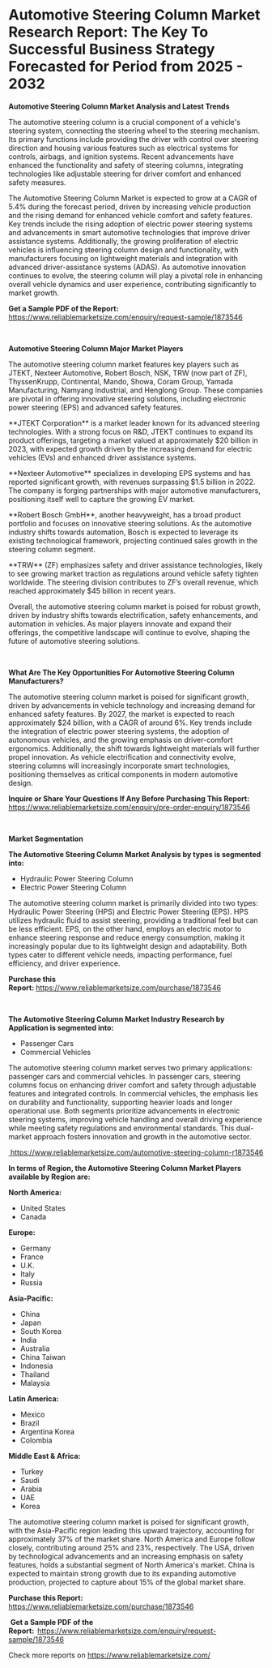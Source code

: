 <p><h1>Automotive Steering Column Market Research Report: The Key To Successful Business Strategy Forecasted for Period from 2025 - 2032</h1></p><p><strong>Automotive Steering Column Market Analysis and Latest Trends</strong></p>
<p><p>The automotive steering column is a crucial component of a vehicle's steering system, connecting the steering wheel to the steering mechanism. Its primary functions include providing the driver with control over steering direction and housing various features such as electrical systems for controls, airbags, and ignition systems. Recent advancements have enhanced the functionality and safety of steering columns, integrating technologies like adjustable steering for driver comfort and enhanced safety measures.</p><p>The Automotive Steering Column Market is expected to grow at a CAGR of 5.4% during the forecast period, driven by increasing vehicle production and the rising demand for enhanced vehicle comfort and safety features. Key trends include the rising adoption of electric power steering systems and advancements in smart automotive technologies that improve driver assistance systems. Additionally, the growing proliferation of electric vehicles is influencing steering column design and functionality, with manufacturers focusing on lightweight materials and integration with advanced driver-assistance systems (ADAS). As automotive innovation continues to evolve, the steering column will play a pivotal role in enhancing overall vehicle dynamics and user experience, contributing significantly to market growth.</p></p>
<p><strong>Get a Sample PDF of the Report:&nbsp;</strong> <a href="https://www.reliablemarketsize.com/enquiry/request-sample/1873546?utm_campaign=2955&utm_medium=2&utm_source=Github&utm_content=ia&utm_term=30032025&utm_id=automotive-steering-column">https://www.reliablemarketsize.com/enquiry/request-sample/1873546</a></p>
<p>&nbsp;</p>
<p><strong>Automotive Steering Column Major Market Players</strong></p>
<p><p>The automotive steering column market features key players such as JTEKT, Nexteer Automotive, Robert Bosch, NSK, TRW (now part of ZF), ThyssenKrupp, Continental, Mando, Showa, Coram Group, Yamada Manufacturing, Namyang Industrial, and Henglong Group. These companies are pivotal in offering innovative steering solutions, including electronic power steering (EPS) and advanced safety features.</p><p>**JTEKT Corporation** is a market leader known for its advanced steering technologies. With a strong focus on R&D, JTEKT continues to expand its product offerings, targeting a market valued at approximately $20 billion in 2023, with expected growth driven by the increasing demand for electric vehicles (EVs) and enhanced driver assistance systems.</p><p>**Nexteer Automotive** specializes in developing EPS systems and has reported significant growth, with revenues surpassing $1.5 billion in 2022. The company is forging partnerships with major automotive manufacturers, positioning itself well to capture the growing EV market.</p><p>**Robert Bosch GmbH**, another heavyweight, has a broad product portfolio and focuses on innovative steering solutions. As the automotive industry shifts towards automation, Bosch is expected to leverage its existing technological framework, projecting continued sales growth in the steering column segment.</p><p>**TRW** (ZF) emphasizes safety and driver assistance technologies, likely to see growing market traction as regulations around vehicle safety tighten worldwide. The steering division contributes to ZF’s overall revenue, which reached approximately $45 billion in recent years.</p><p>Overall, the automotive steering column market is poised for robust growth, driven by industry shifts towards electrification, safety enhancements, and automation in vehicles. As major players innovate and expand their offerings, the competitive landscape will continue to evolve, shaping the future of automotive steering solutions.</p></p>
<p>&nbsp;</p>
<p><strong>What Are The Key Opportunities For Automotive Steering Column Manufacturers?</strong></p>
<p><p>The automotive steering column market is poised for significant growth, driven by advancements in vehicle technology and increasing demand for enhanced safety features. By 2027, the market is expected to reach approximately $24 billion, with a CAGR of around 6%. Key trends include the integration of electric power steering systems, the adoption of autonomous vehicles, and the growing emphasis on driver-comfort ergonomics. Additionally, the shift towards lightweight materials will further propel innovation. As vehicle electrification and connectivity evolve, steering columns will increasingly incorporate smart technologies, positioning themselves as critical components in modern automotive design.</p></p>
<p><strong>Inquire or Share Your Questions If Any Before Purchasing This Report:</strong> <a href="https://www.reliablemarketsize.com/enquiry/pre-order-enquiry/1873546?utm_campaign=2955&utm_medium=2&utm_source=Github&utm_content=ia&utm_term=30032025&utm_id=automotive-steering-column">https://www.reliablemarketsize.com/enquiry/pre-order-enquiry/1873546</a></p>
<p>&nbsp;</p>
<p><strong>Market Segmentation</strong></p>
<p><strong>The Automotive Steering Column Market Analysis by types is segmented into:</strong></p>
<p><ul><li>Hydraulic Power Steering Column</li><li>Electric Power Steering Column</li></ul></p>
<p><p>The automotive steering column market is primarily divided into two types: Hydraulic Power Steering (HPS) and Electric Power Steering (EPS). HPS utilizes hydraulic fluid to assist steering, providing a traditional feel but can be less efficient. EPS, on the other hand, employs an electric motor to enhance steering response and reduce energy consumption, making it increasingly popular due to its lightweight design and adaptability. Both types cater to different vehicle needs, impacting performance, fuel efficiency, and driver experience.</p></p>
<p><strong>Purchase this Report:&nbsp;</strong><a href="https://www.reliablemarketsize.com/purchase/1873546?utm_campaign=2955&utm_medium=2&utm_source=Github&utm_content=ia&utm_term=30032025&utm_id=automotive-steering-column">https://www.reliablemarketsize.com/purchase/1873546</a></p>
<p>&nbsp;</p>
<p><strong>The Automotive Steering Column Market Industry Research by Application is segmented into:</strong></p>
<p><ul><li>Passenger Cars</li><li>Commercial Vehicles</li></ul></p>
<p><p>The automotive steering column market serves two primary applications: passenger cars and commercial vehicles. In passenger cars, steering columns focus on enhancing driver comfort and safety through adjustable features and integrated controls. In commercial vehicles, the emphasis lies on durability and functionality, supporting heavier loads and longer operational use. Both segments prioritize advancements in electronic steering systems, improving vehicle handling and overall driving experience while meeting safety regulations and environmental standards. This dual-market approach fosters innovation and growth in the automotive sector.</p></p>
<p><a href="https://www.reliablemarketsize.com/automotive-steering-column-r1873546?utm_campaign=2955&utm_medium=2&utm_source=Github&utm_content=ia&utm_term=30032025&utm_id=automotive-steering-column">&nbsp;https://www.reliablemarketsize.com/automotive-steering-column-r1873546</a></p>
<p><strong>In terms of Region, the Automotive Steering Column Market Players available by Region are:</strong></p>
<p>
    <p> <strong> North America: </strong>
        <ul>
            <li>United States</li>
            <li>Canada</li>
        </ul>
        </p> 
    <p> <strong> Europe: </strong>
        <ul>
            <li>Germany</li>
            <li>France</li>
            <li>U.K.</li>
            <li>Italy</li>
            <li>Russia</li>
        </ul>
        </p> 
    <p> <strong> Asia-Pacific: </strong>
        <ul>
            <li>China</li>
            <li>Japan</li>
            <li>South Korea</li>
            <li>India</li>
            <li>Australia</li>
            <li>China Taiwan</li>
            <li>Indonesia</li>
            <li>Thailand</li>
            <li>Malaysia</li>
        </ul>
        </p> 
    <p> <strong> Latin America: </strong>
        <ul>
            <li>Mexico</li>
            <li>Brazil</li>
            <li>Argentina Korea</li>
            <li>Colombia</li>
        </ul>
        </p> 
    <p> <strong> Middle East & Africa: </strong>
        <ul>
            <li>Turkey</li>
            <li>Saudi</li>
            <li>Arabia</li>
            <li>UAE</li>
            <li>Korea</li>
        </ul>
    </p>
    </p>
<p><p>The automotive steering column market is poised for significant growth, with the Asia-Pacific region leading this upward trajectory, accounting for approximately 37% of the market share. North America and Europe follow closely, contributing around 25% and 23%, respectively. The USA, driven by technological advancements and an increasing emphasis on safety features, holds a substantial segment of North America's market. China is expected to maintain strong growth due to its expanding automotive production, projected to capture about 15% of the global market share.</p></p>
<p><strong>Purchase this Report: </strong><a href="https://www.reliablemarketsize.com/purchase/1873546?utm_campaign=2955&utm_medium=2&utm_source=Github&utm_content=ia&utm_term=30032025&utm_id=automotive-steering-column">https://www.reliablemarketsize.com/purchase/1873546</a></p>
<p>&nbsp;<strong>Get a Sample PDF of the Report:&nbsp;&nbsp;</strong><a href="https://www.reliablemarketsize.com/enquiry/request-sample/1873546?utm_campaign=2955&utm_medium=2&utm_source=Github&utm_content=ia&utm_term=30032025&utm_id=automotive-steering-column">https://www.reliablemarketsize.com/enquiry/request-sample/1873546</a></p>
<p><strong></strong></p>
<p>Check more reports on <a href="https://www.reliablemarketsize.com/?utm_campaign=2955&utm_medium=2&utm_source=Github&utm_content=ia&utm_term=30032025&utm_id=automotive-steering-column">https://www.reliablemarketsize.com/</a></p>
